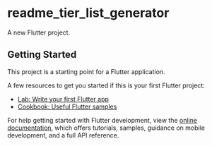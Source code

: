 # readme_tier_list_generator

A new Flutter project.

## Getting Started

This project is a starting point for a Flutter application.

A few resources to get you started if this is your first Flutter project:

- [Lab: Write your first Flutter app](https://docs.flutter.dev/get-started/codelab)
- [Cookbook: Useful Flutter samples](https://docs.flutter.dev/cookbook)

For help getting started with Flutter development, view the
[online documentation](https://docs.flutter.dev/), which offers tutorials,
samples, guidance on mobile development, and a full API reference.


<!--tier-list
 
title: "Languages Tier-List"
S:
  color: "#ff0000"
  rankable:
    - Dart
    - CSharp
    - Zig
    - C

A:
  color: "#ff8000"
  rankable:
    - C++
    - Java
    - Rust
    - Go

B:
  color: "#ffff00"
  rankable: [ TS ]

F:
  color: "#00ff00"
  rankable: [ JS, html, css, python ]
-->

